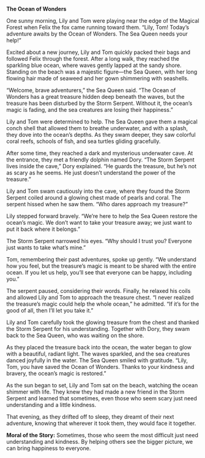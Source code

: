 **The Ocean of Wonders**

One sunny morning, Lily and Tom were playing near the edge of the Magical Forest when Felix the fox came running toward them. “Lily, Tom! Today’s adventure awaits by the Ocean of Wonders. The Sea Queen needs your help!”

Excited about a new journey, Lily and Tom quickly packed their bags and followed Felix through the forest. After a long walk, they reached the sparkling blue ocean, where waves gently lapped at the sandy shore. Standing on the beach was a majestic figure—the Sea Queen, with her long flowing hair made of seaweed and her gown shimmering with seashells.

“Welcome, brave adventurers,” the Sea Queen said. “The Ocean of Wonders has a great treasure hidden deep beneath the waves, but the treasure has been disturbed by the Storm Serpent. Without it, the ocean’s magic is fading, and the sea creatures are losing their happiness.”

Lily and Tom were determined to help. The Sea Queen gave them a magical conch shell that allowed them to breathe underwater, and with a splash, they dove into the ocean’s depths. As they swam deeper, they saw colorful coral reefs, schools of fish, and sea turtles gliding gracefully.

After some time, they reached a dark and mysterious underwater cave. At the entrance, they met a friendly dolphin named Dory. “The Storm Serpent lives inside the cave,” Dory explained. “He guards the treasure, but he’s not as scary as he seems. He just doesn’t understand the power of the treasure.”

Lily and Tom swam cautiously into the cave, where they found the Storm Serpent coiled around a glowing chest made of pearls and coral. The serpent hissed when he saw them. “Who dares approach my treasure?”

Lily stepped forward bravely. “We’re here to help the Sea Queen restore the ocean’s magic. We don’t want to take your treasure away; we just want to put it back where it belongs.”

The Storm Serpent narrowed his eyes. “Why should I trust you? Everyone just wants to take what’s mine.”

Tom, remembering their past adventures, spoke up gently. “We understand how you feel, but the treasure’s magic is meant to be shared with the entire ocean. If you let us help, you’ll see that everyone can be happy, including you.”

The serpent paused, considering their words. Finally, he relaxed his coils and allowed Lily and Tom to approach the treasure chest. “I never realized the treasure’s magic could help the whole ocean,” he admitted. “If it’s for the good of all, then I’ll let you take it.”

Lily and Tom carefully took the glowing treasure from the chest and thanked the Storm Serpent for his understanding. Together with Dory, they swam back to the Sea Queen, who was waiting on the shore.

As they placed the treasure back into the ocean, the water began to glow with a beautiful, radiant light. The waves sparkled, and the sea creatures danced joyfully in the water. The Sea Queen smiled with gratitude. “Lily, Tom, you have saved the Ocean of Wonders. Thanks to your kindness and bravery, the ocean’s magic is restored.”

As the sun began to set, Lily and Tom sat on the beach, watching the ocean shimmer with life. They knew they had made a new friend in the Storm Serpent and learned that sometimes, even those who seem scary just need understanding and a little kindness.

That evening, as they drifted off to sleep, they dreamt of their next adventure, knowing that wherever it took them, they would face it together.

**Moral of the Story:** Sometimes, those who seem the most difficult just need understanding and kindness. By helping others see the bigger picture, we can bring happiness to everyone.
